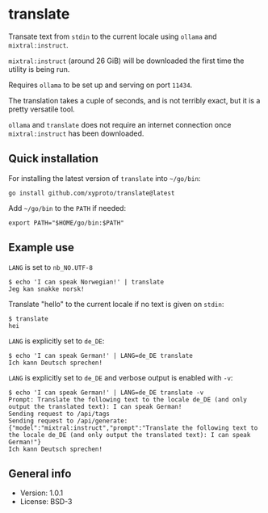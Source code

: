 # translate

Transate text from `stdin` to the current locale using `ollama` and `mixtral:instruct`.

`mixtral:instruct` (around 26 GiB) will be downloaded the first time the utility is being run.

Requires `ollama` to be set up and serving on port `11434`.

The translation takes a cuple of seconds, and is not terribly exact, but it is a pretty versatile tool.

`ollama` and `translate` does not require an internet connection once `mixtral:instruct` has been downloaded.

## Quick installation

For installing the latest version of `translate` into `~/go/bin`:

    go install github.com/xyproto/translate@latest

Add `~/go/bin` to the `PATH` if needed:

    export PATH="$HOME/go/bin:$PATH"

## Example use

`LANG` is set to `nb_NO.UTF-8`

```
$ echo 'I can speak Norwegian!' | translate
Jeg kan snakke norsk!
```

Translate "hello" to the current locale if no text is given on `stdin`:

```
$ translate
hei
```

`LANG` is explicitly set to `de_DE`:

```
$ echo 'I can speak German!' | LANG=de_DE translate
Ich kann Deutsch sprechen!
```

`LANG` is explicitly set to `de_DE` and verbose output is enabled with `-v`:

```
$ echo 'I can speak German!' | LANG=de_DE translate -v
Prompt: Translate the following text to the locale de_DE (and only output the translated text): I can speak German!
Sending request to /api/tags
Sending request to /api/generate: {"model":"mixtral:instruct","prompt":"Translate the following text to the locale de_DE (and only output the translated text): I can speak German!"}
Ich kann Deutsch sprechen!
```

## General info

* Version: 1.0.1
* License: BSD-3
